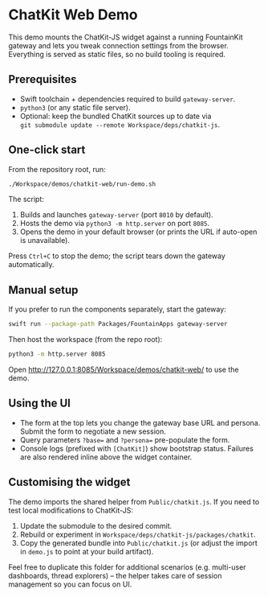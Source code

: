 # ChatKit Web Demo

This demo mounts the ChatKit-JS widget against a running FountainKit gateway and
lets you tweak connection settings from the browser. Everything is served as
static files, so no build tooling is required.

## Prerequisites

- Swift toolchain + dependencies required to build `gateway-server`.
- `python3` (or any static file server).
- Optional: keep the bundled ChatKit sources up to date via  
  `git submodule update --remote Workspace/deps/chatkit-js`.

## One-click start

From the repository root, run:

```sh
./Workspace/demos/chatkit-web/run-demo.sh
```

The script:

1. Builds and launches `gateway-server` (port `8010` by default).
2. Hosts the demo via `python3 -m http.server` on port `8085`.
3. Opens the demo in your default browser (or prints the URL if auto-open is
   unavailable).

Press `Ctrl+C` to stop the demo; the script tears down the gateway automatically.

## Manual setup

If you prefer to run the components separately, start the gateway:

```sh
swift run --package-path Packages/FountainApps gateway-server
```

Then host the workspace (from the repo root):

```sh
python3 -m http.server 8085
```

Open <http://127.0.0.1:8085/Workspace/demos/chatkit-web/> to use the demo.

## Using the UI

- The form at the top lets you change the gateway base URL and persona. Submit
  the form to negotiate a new session.
- Query parameters `?base=` and `?persona=` pre-populate the form.
- Console logs (prefixed with `[ChatKit]`) show bootstrap status. Failures are
  also rendered inline above the widget container.

## Customising the widget

The demo imports the shared helper from `Public/chatkit.js`. If you need to test
local modifications to ChatKit-JS:

1. Update the submodule to the desired commit.
2. Rebuild or experiment in `Workspace/deps/chatkit-js/packages/chatkit`.
3. Copy the generated bundle into `Public/chatkit.js` (or adjust the import in
   `demo.js` to point at your build artifact).

Feel free to duplicate this folder for additional scenarios (e.g. multi-user
dashboards, thread explorers) – the helper takes care of session management so
you can focus on UI.

